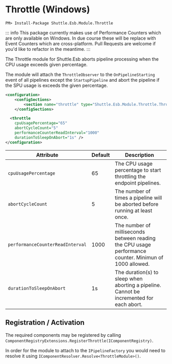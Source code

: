 # Throttle (Windows)

```
PM> Install-Package Shuttle.Esb.Module.Throttle
```

::: info
This package currently makes use of Performance Counters which are only available on Windows.  In due course these will be replace with Event Counters which are cross-platform.  Pull Requests are welcome if you'd like to refactor in the meantime.
:::

The Throttle module for Shuttle.Esb aborts pipeline processing when the CPU usage exceeds given percentage.

The module will attach the `ThrottleObserver` to the `OnPipelineStarting` event of all pipelines except the `StartupPipeline` and abort the pipeline if the SPU usage is exceeds the given percentage.

```xml
<configuration>
	<configSections>
		<section name="throttle" type="Shuttle.Esb.Module.Throttle.ThrottleSection, Shuttle.Esb.Module.Throttle"/>
	</configSections>

  <throttle 
	cpuUsagePercentage="65"
	abortCycleCount="5"
	performanceCounterReadInterval="1000"
	durationToSleepOnAbort="1s" />
</configuration>
```

| Attribute						| Default 	| Description	| 
| ---							| ---		| ---			| 
| `cpuUsagePercentage`			| 65		| The CPU usage percentage to start throttling the endpoint pipelines. |
| `abortCycleCount`				| 5		| The number of times a pipeline will be aborted before running at least once. |
| `performanceCounterReadInterval`				| 1000		| The number of milliseconds between reading the CPU usage performance counter.  Minimun of 1000 allowed. |
| `durationToSleepOnAbort`	| 1s		| The duration(s) to sleep when aborting a pipeline.  Cannot be incremented for each abort. |

## Registration / Activation

The required components may be registered by calling `ComponentRegistryExtensions.RegisterThrottle(IComponentRegistry)`.

In order for the module to attach to the `IPipelineFactory` you would need to resolve it using `IComponentResolver.Resolve<ThrottleModule>()`.

